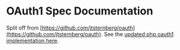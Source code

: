 # OAuth1 Spec Documentation
Split off from [https://github.com/jtsternberg/oauth](https://github.com/jtsternberg/oauth).
See the [updated php oauth1 implementation here](https://github.com/jtsternberg/oauth1-php).
